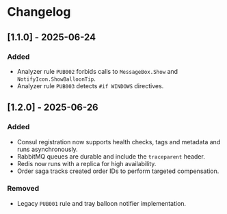 # Changelog

## [1.1.0] - 2025-06-24
### Added
- Analyzer rule `PUB002` forbids calls to `MessageBox.Show` and `NotifyIcon.ShowBalloonTip`.
- Analyzer rule `PUB003` detects `#if WINDOWS` directives.

## [1.2.0] - 2025-06-26
### Added
- Consul registration now supports health checks, tags and metadata and runs asynchronously.
- RabbitMQ queues are durable and include the `traceparent` header.
- Redis now runs with a replica for high availability.
- Order saga tracks created order IDs to perform targeted compensation.

### Removed
- Legacy `PUB001` rule and tray balloon notifier implementation.
